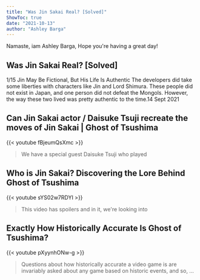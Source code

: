 ```yaml
---
title: "Was Jin Sakai Real? [Solved]"
ShowToc: true 
date: "2021-10-13"
author: "Ashley Barga" 
---
```


Namaste, iam Ashley Barga, Hope you're having a great day!
## Was Jin Sakai Real? [Solved]
1/15 Jin May Be Fictional, But His Life Is Authentic The developers did take some liberties with characters like Jin and Lord Shimura. These people did not exist in Japan, and one person did not defeat the Mongols. However, the way these two lived was pretty authentic to the time.14 Sept 2021

## Can Jin Sakai actor / Daisuke Tsuji recreate the moves of Jin Sakai | Ghost of Tsushima
{{< youtube fBjeumQsXmc >}}
>We have a special guest Daisuke Tsuji who played 

## Who is Jin Sakai? Discovering the Lore Behind Ghost of Tsushima
{{< youtube sYS02w7RDYI >}}
>This video has spoilers and in it, we're looking into 

## Exactly How Historically Accurate Is Ghost of Tsushima?
{{< youtube pXyynhONw-g >}}
>Questions about how historically accurate a video game is are invariably asked about any game based on historic events, and so, ...

